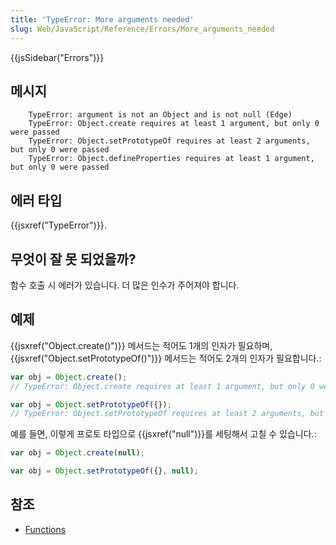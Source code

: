 ```yaml
---
title: 'TypeError: More arguments needed'
slug: Web/JavaScript/Reference/Errors/More_arguments_needed
---
```


{{jsSidebar("Errors")}}

## 메시지

```
    TypeError: argument is not an Object and is not null (Edge)
    TypeError: Object.create requires at least 1 argument, but only 0 were passed
    TypeError: Object.setPrototypeOf requires at least 2 arguments, but only 0 were passed
    TypeError: Object.defineProperties requires at least 1 argument, but only 0 were passed
```

## 에러 타입

{{jsxref("TypeError")}}.

## 무엇이 잘 못 되었을까?

함수 호출 시 에러가 있습니다. 더 많은 인수가 주어져야 합니다.

## 예제

{{jsxref("Object.create()")}} 메서드는 적어도 1개의 인자가 필요하며, {{jsxref("Object.setPrototypeOf()")}} 메서드는 적어도 2개의 인자가 필요합니다.:

```js example-bad
var obj = Object.create();
// TypeError: Object.create requires at least 1 argument, but only 0 were passed

var obj = Object.setPrototypeOf({});
// TypeError: Object.setPrototypeOf requires at least 2 arguments, but only 1 were passed
```

예를 들면, 이렇게 프로토 타입으로 {{jsxref("null")}}를 세팅해서 고칠 수 있습니다.:

```js example-good
var obj = Object.create(null);

var obj = Object.setPrototypeOf({}, null);
```

## 참조

- [Functions](/ko/docs/Web/JavaScript/Guide/Functions)
